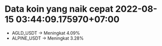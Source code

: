 # Data koin yang naik cepat 2022-08-15 03:44:09.175970+07:00

* AGLD_USDT -> Meningkat 4.09%
* ALPINE_USDT -> Meningkat 3.28%
